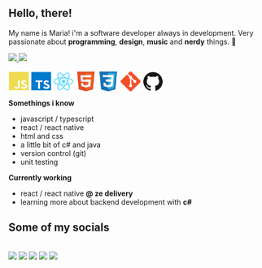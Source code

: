 
## Hello, there!

My name is Maria! i'm a software developer always in development. Very passionate about **programming**, **design**, **music** and **nerdy** things. 👾

<div align="left">
  <a href="github.com/Evanilsonpg">
     <img height="160em" src="https://github-readme-stats.vercel.app/api?username=mariap-campos&count_private=true&include_all_commits=true&show_icons=true&theme=dracula&hide_border=false&show_owner=true"/>
     <img height="160em" src="https://github-readme-stats.vercel.app/api/top-langs/?username=mariap-campos&theme=dracula&hide_border=false&&layout=compact"/>
  </a>
</div>

<div align="left" valign="top"><br>
  
   <img align="center" alt="Js" height="37" margin="50px" width="40" src="https://raw.githubusercontent.com/devicons/devicon/master/icons/javascript/javascript-plain.svg">
    <img align="center" alt="Js" height="37" margin="50px" width="40" src="https://raw.githubusercontent.com/devicons/devicon/master/icons/typescript/typescript-plain.svg">
  <img align="center" alt="React" height="40" margin="50px" width="40" src="https://raw.githubusercontent.com/devicons/devicon/master/icons/react/react-original.svg">
  <img align="center" alt="HTML" height="40" margin="50px" width="40" src="https://raw.githubusercontent.com/devicons/devicon/master/icons/html5/html5-original.svg">
  <img align="center" alt="CSS" height="40" margin="50px" width="40" src="https://raw.githubusercontent.com/devicons/devicon/master/icons/css3/css3-original.svg">
  <img align="center" alt="git" height="40" margin="50px" width="40" src="https://raw.githubusercontent.com/devicons/devicon/master/icons/git/git-original.svg">
  <img align="center" alt="github" height="40" margin="50px" width="40" src= "https://raw.githubusercontent.com/devicons/devicon/master/icons/github/github-original.svg"> 
 
</div>

**Somethings i know**
- javascript / typescript
- react / react native
- html and css
- a little bit of c# and java
- version control (git)
- unit testing

**Currently working**
- react / react native **@ ze delivery**
- learning more about backend development with **c#**


## Some of my socials
<div align="left"> <br>
  <a href="https://www.linkedin.com/in/maria-p-campos/" target="_blank"><img src="https://img.shields.io/badge/-LinkedIn-%230077B5?style=for-the-badge&logo=linkedin&logoColor=white" target="_blank"></a>
  <a href="https://mashpaula.vercel.app"><img src="https://img.shields.io/badge/website-77b296?style=for-the-badge&logo=About.me&logoColor=white" target="_blank"></a>
  <a href="https://open.spotify.com/user/mashpaula"><img src="https://img.shields.io/badge/Spotify-1ED760?&style=for-the-badge&logo=spotify&logoColor=white" target="_blank"></a>
  <a href="https://www.instagram.com/mashpaula/" target="_blank"><img src="https://img.shields.io/badge/-Instagram-%23E4405F?style=for-the-badge&logo=instagram&logoColor=white" target="_blank"></a> 
  <a href="mailto:mpfc.maria@gmail.com"><img src="https://img.shields.io/badge/-Gmail-%23333?style=for-the-badge&logo=gmail&logoColor=white" target="_blank"></a>
 
  
</div>




